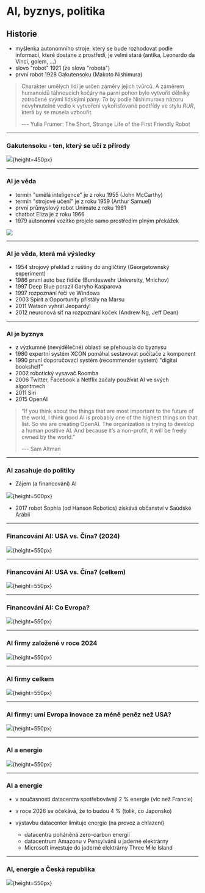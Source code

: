 # AI, byznys, politika

## Historie

- myšlenka autonomního stroje, který se bude rozhodovat podle informací, které dostane z prostředí, je velmi stará (antika, Leonardo da Vinci, golem, ...)
- slovo "robot" 1921 (ze slova "robota")
- první robot 1928 Gakutensoku (Makoto Nishimura)

> Charakter umělých lidí je určen záměry jejich tvůrců. A záměrem humanoidů táhnoucích kočáry na parní pohon bylo vytvořit dělníky zotročené svými lidskými pány. *To* by podle Nishimurova názoru nevyhnutelně vedlo k vytvoření vykořisťované podtřídy ve stylu *RUR*, která by se musela vzbouřit.
>
> --- Yulia Frumer: The Short, Strange Life of the First Friendly Robot

---

### Gakutensoku - ten, který se učí z přírody

![](../img/gakutensoku.jpg){height=450px}

---

### AI je věda

- termín "umělá inteligence" je z roku 1955 (John McCarthy)
- termín "strojové učení" je z roku 1959 (Arthur Samuel)
- první průmyslový robot Unimate z roku 1961
- chatbot Eliza je z roku 1966
- 1979 autonomní vozítko projelo samo prostředím plným překážek

![](../img/stanford_cart.jpg)

---

### AI je věda, která má výsledky

- 1954 strojový překlad z ruštiny do angličtiny (Georgetownský experiment)
- 1986 první auto bez řidiče (Bundeswehr University, Mnichov)
- 1997 Deep Blue porazil Garyho Kasparova
- 1997 rozpoznání řeči ve Windows
- 2003 Spirit a Opportunity přistály na Marsu
- 2011 Watson vyhrál Jeopardy!
- 2012 neuronová síť na rozpoznání koček (Andrew Ng, Jeff Dean)

---

### AI je byznys

- z výzkumné (nevýdělečné) oblasti se přehoupla do byznysu 
- 1980 expertní systém XCON pomáhal sestavovat počítače z komponent
- 1990 první doporučovací systém (recommender system) "digital bookshelf"
- 2002 robotický vysavač Roomba
- 2006 Twitter, Facebook a Netflix začaly používat AI ve svých algoritmech
- 2011 Siri
- 2015 OpenAI

> “If you think about the things that are most important to the future of the world, I think good AI is probably one of the highest things on that list. So we are creating OpenAI. The organization is trying to develop a human positive AI. And because it’s a non-profit, it will be freely owned by the world.”
> 
> --- Sam Altman

---

### AI zasahuje do politiky

- Zájem (a financování) AI

![](../img/ai_winter.png){height=500px}

- 2017 robot Sophia (od Hanson Robotics) získává občanství v Saúdské Arábii

---

### Financování AI: USA vs. Čína? (2024)

![](../img/investment_per_country.png){height=550px}

---

### Financování AI: USA vs. Čína? (celkem)

![](../img/investment_per_country_sum.png){height=550px}

---

### Financování AI: Co Evropa?

![](../img/investment_us_china_eu.png){height=550px}

---

### AI firmy založené v roce 2024

![](../img/ai_companies.png){height=550px}

---

### AI firmy celkem

![](../img/ai_companies_sum.png){height=550px}

---

### AI firmy: umí Evropa inovace za méně peněz než USA?

![](../img/ai_companies_us_china_eu.png){height=550px}

---

### AI a energie

![](../img/energy_consumption.png){height=550px}

---

### AI a energie

- v současnosti datacentra spotřebovávají 2 % energie (víc než Francie)
- v roce 2026 se očekává, že to budou 4 % (tolik, co Japonsko)
- výstavbu datacenter limituje energie (na provoz a chlazení)

  - datacentra poháněná zero-carbon energií 
  - datacentrum Amazonu v Pensylvánii u jaderné elektrárny
  - Microsoft investuje do jaderné elektrárny Three Mile Island

---

### AI, energie a Česká republika

![](../img/energy_by_source.png){height=550px}

